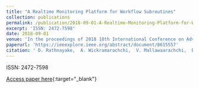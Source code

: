 ```yaml
---
title: "A Realtime Monitoring Platform for Workflow Subroutines"
collection: publications
permalink: /publication/2018-09-01-A-Realtime-Monitoring-Platform-for-Workflow-Subroutines
excerpt: 'ISSN: 2472-7598'
date: 2018-09-01
venue: 'In the proceedings of 2018 18th International Conference on Advances in ICT for Emerging Regions (ICTer)'
paperurl: 'https://ieeexplore.ieee.org/abstract/document/8615557'
citation: ' D. Rathnayake,  A. Wickramarachchi,  V. Mallawaarachchi,  D. Meedeniya,  I. Perera, &quot;A Realtime Monitoring Platform for Workflow Subroutines.&quot; In the proceedings of 2018 18th International Conference on Advances in ICT for Emerging Regions (ICTer), 2018.'
---
```

ISSN: 2472-7598

[Access paper here](https://ieeexplore.ieee.org/abstract/document/8615557){:target="_blank"}
